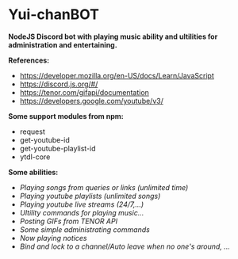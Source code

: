 # Yui-chanBOT

**NodeJS Discord bot with playing music ability and ultilities for administration and entertaining.**

**References:**
 - https://developer.mozilla.org/en-US/docs/Learn/JavaScript 
 - https://discord.js.org/#/ 
 - https://tenor.com/gifapi/documentation 
 - https://developers.google.com/youtube/v3/ 
 
**Some support modules from npm:**
 - request
 - get-youtube-id
 - get-youtube-playlist-id 
 - ytdl-core
 
**Some abilities:**
 - *Playing songs from queries or links (unlimited time)* 
 - *Playing youtube playlists (unlimited songs)*
 - *Playing youtube live streams (24/7,...)*
 - *Ultility commands for playing music...*
 - *Posting GIFs from TENOR API*
 - *Some simple administrating commands*
 - *Now playing notices* 
 - *Bind and lock to a channel/Auto leave when no one's around, ...*



